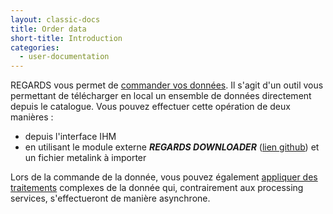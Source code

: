 ```yaml
---
layout: classic-docs
title: Order data
short-title: Introduction
categories:
  - user-documentation
---
```


REGARDS vous permet de [commander vos données](/user-documentation/8-order-data/manage-orders/). Il s'agit d'un outil vous permettant de télécharger en local un ensemble de données directement depuis le catalogue.
Vous pouvez effectuer cette opération de deux manières :
- depuis l'interface IHM 
- en utilisant le module externe ***REGARDS DOWNLOADER*** ([lien github](https://github.com/RegardsOss/RegardsDownloader/)) et un fichier metalink à importer

Lors de la commande de la donnée, vous pouvez également [appliquer des traitements](/user-documentation/8-order-data/processing/) complexes de la donnée qui, contrairement aux processing services, s'effectueront de manière asynchrone.
